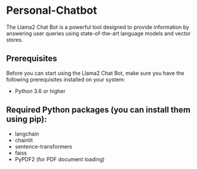 # Personal-Chatbot
The Llama2 Chat Bot is a powerful tool designed to provide information by answering user queries using state-of-the-art language models and vector stores.
## Prerequisites
Before you can start using the Llama2 Chat Bot, make sure you have the following prerequisites installed on your system:

- Python 3.6 or higher
## Required Python packages (you can install them using pip):
- langchain
- chainlit
- sentence-transformers
- faiss
- PyPDF2 (for PDF document loading)
